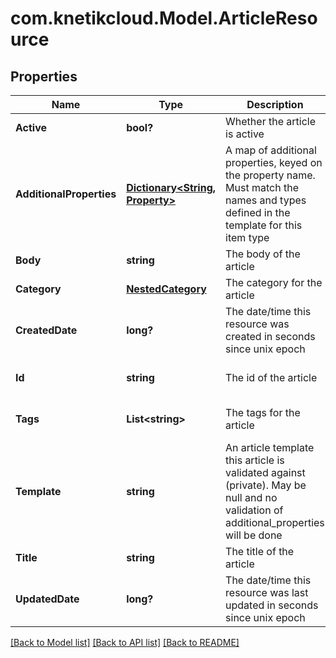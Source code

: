 # com.knetikcloud.Model.ArticleResource
## Properties

Name | Type | Description | Notes
------------ | ------------- | ------------- | -------------
**Active** | **bool?** | Whether the article is active | [default to null]
**AdditionalProperties** | [**Dictionary&lt;String, Property&gt;**](Property.md) | A map of additional properties, keyed on the property name.  Must match the names and types defined in the template for this item type | [optional] [default to null]
**Body** | **string** | The body of the article | [default to null]
**Category** | [**NestedCategory**](NestedCategory.md) | The category for the article | [default to null]
**CreatedDate** | **long?** | The date/time this resource was created in seconds since unix epoch | [optional] [default to null]
**Id** | **string** | The id of the article | [optional] [default to null]
**Tags** | **List&lt;string&gt;** | The tags for the article | [optional] [default to null]
**Template** | **string** | An article template this article is validated against (private). May be null and no validation of additional_properties will be done | [optional] [default to null]
**Title** | **string** | The title of the article | [default to null]
**UpdatedDate** | **long?** | The date/time this resource was last updated in seconds since unix epoch | [optional] [default to null]

[[Back to Model list]](../README.md#documentation-for-models) [[Back to API list]](../README.md#documentation-for-api-endpoints) [[Back to README]](../README.md)

